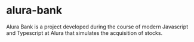 # alura-bank
Alura Bank is a project developed during the course of modern Javascript and Typescript at Alura that simulates the acquisition of stocks.
